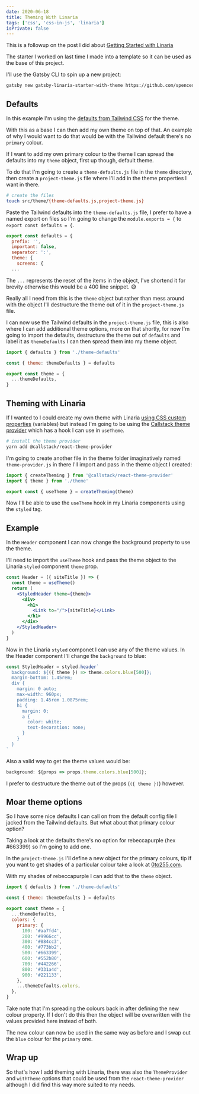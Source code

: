 ```yaml
---
date: 2020-06-18
title: Theming With Linaria
tags: ['css', 'css-in-js', 'linaria']
isPrivate: false
---
```


This is a followup on the post I did about [Getting Started with
Linaria]

The starter I worked on last time I made into a template so it can be
used as the base of this project.

I'll use the Gatsby CLI to spin up a new project:

```bash
gatsby new gatsby-linaria-starter-with-theme https://github.com/spences10/gatsby-starter-linaria
```

## Defaults

In this example I'm using the [defaults from Tailwind CSS] for the
theme.

With this as a base I can then add my own theme on top of that. An
example of why I would want to do that would be with the Tailwind
default there's no `primary` colour.

If I want to add my own primary colour to the theme I can spread the
defaults into my `theme` object, first up though, default theme.

To do that I'm going to create a `theme-defaults.js` file in the
`theme` directory, then create a `project-theme.js` file where I'll
add in the theme properties I want in there.

```bash
# create the files
touch src/theme/{theme-defaults.js,project-theme.js}
```

Paste the Tailwind defaults into the `theme-defaults.js` file, I
prefer to have a named export on files so I'm going to change the
`module.exports = {` to `export const defaults = {`.

```js {1}
export const defaults = {
  prefix: '',
  important: false,
  separator: ':',
  theme: {
    screens: {
  ...
```

The `...` represents the reset of the items in the object, I've
shortend it for brevity otherwise this would be a 400 line snippet. 😅

Really all I need from this is the `theme` object but rather than mess
around with the object I'll destructure the theme out of it in the
`project-theme.js` file.

I can now use the Tailwind defaults in the `project-theme.js` file,
this is also where I can add additional theme options, more on that
shortly, for now I'm going to import the defaults, destructure the
theme out of `defaults` and label it as `themeDefaults` I can then
spread them into my theme object.

```js
import { defaults } from './theme-defaults'

const { theme: themeDefaults } = defaults

export const theme = {
  ...themeDefaults,
}
```

## Theming with Linaria

If I wanted to I could create my own theme with Linaria [using CSS
custom properties] (variables) but instead I'm going to be using the
[Callstack theme provider] which has a hook I can use in `useTheme`.

```bash
# install the theme provider
yarn add @callstack/react-theme-provider
```

I'm going to create another file in the theme folder imaginatively
named `theme-provider.js` in there I'll import and pass in the theme
object I created:

```js
import { createTheming } from '@callstack/react-theme-provider'
import { theme } from './theme'

export const { useTheme } = createTheming(theme)
```

Now I'll be able to use the `useTheme` hook in my Linaria components
using the `styled` tag.

## Example

In the `Header` component I can now change the background property to
use the theme.

I'll need to import the `useTheme` hook and pass the theme object to
the Linaria `styled` component `theme` prop.

```jsx {2,4}
const Header = ({ siteTitle }) => {
  const theme = useTheme()
  return (
    <StyledHeader theme={theme}>
      <div>
        <h1>
          <Link to="/">{siteTitle}</Link>
        </h1>
      </div>
    </StyledHeader>
  )
}
```

Now in the Linaria `styled` componet I can use any of the theme
values. In the Header component I'll change the `background` to blue:

```js {2}
const StyledHeader = styled.header`
  background: ${({ theme }) => theme.colors.blue[500]};
  margin-bottom: 1.45rem;
  div {
    margin: 0 auto;
    max-width: 960px;
    padding: 1.45rem 1.0875rem;
    h1 {
      margin: 0;
      a {
        color: white;
        text-decoration: none;
      }
    }
  }
`
```

Also a valid way to get the theme values would be:

```js
background: ${props => props.theme.colors.blue[500]};
```

I prefer to destructure the theme out of the props (`({ theme })`)
however.

## Moar theme options

So I have some nice defaults I can call on from the default config
file I jacked from the Tailwind defaults. But what about that primary
colour option?

Taking a look at the defaults there's no option for rebeccapurple (hex
#663399) so I'm going to add one.

In the `project-theme.js` I'll define a new object for the primary
colours, tip if you want to get shades of a particular colour take a
look at [0to255.com].

With my shades of rebeccapurple I can add that to the `theme` object.

```js {7-20}
import { defaults } from './theme-defaults'

const { theme: themeDefaults } = defaults

export const theme = {
  ...themeDefaults,
  colors: {
    primary: {
      100: '#aa7fd4',
      200: '#9966cc',
      300: '#884cc3',
      400: '#773bb2',
      500: '#663399',
      600: '#552b80',
      700: '#442266',
      800: '#331a4d',
      900: '#221133',
    },
    ...themeDefaults.colors,
  },
}
```

Take note that I'm spreading the colours back in after defining the
new colour property. If I don't do this then the object will be
overwritten with the values provided here instead of both.

The new colour can now be used in the same way as before and I swap
out the `blue` colour for the `primary` one.

## Wrap up

So that's how I add theming with Linaria, there was also the
`ThemeProvider` and `withTheme` options that could be used from the
`react-theme-provider` although I did find this way more suited to my
needs.

<!-- Links -->

[getting started with linaria]:
  https://scottspence.com/posts/linaria-getting-started/
[defaults from tailwind css]:
  https://github.com/tailwindcss/designing-with-tailwindcss/blob/master/01-getting-up-and-running/07-customizing-your-design-system/tailwind-full.config.js
[callstack theme provider]:
  https://github.com/callstack/react-theme-provider
[using css custom properties]:
  https://github.com/callstack/linaria/blob/master/docs/THEMING.md#css-custom-properties
[0to255.com]: https://0to255.com
